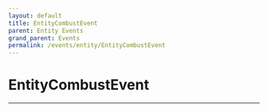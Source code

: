 ```yaml
---
layout: default
title: EntityCombustEvent
parent: Entity Events
grand_parent: Events
permalink: /events/entity/EntityCombustEvent
---
```


# EntityCombustEvent

---
